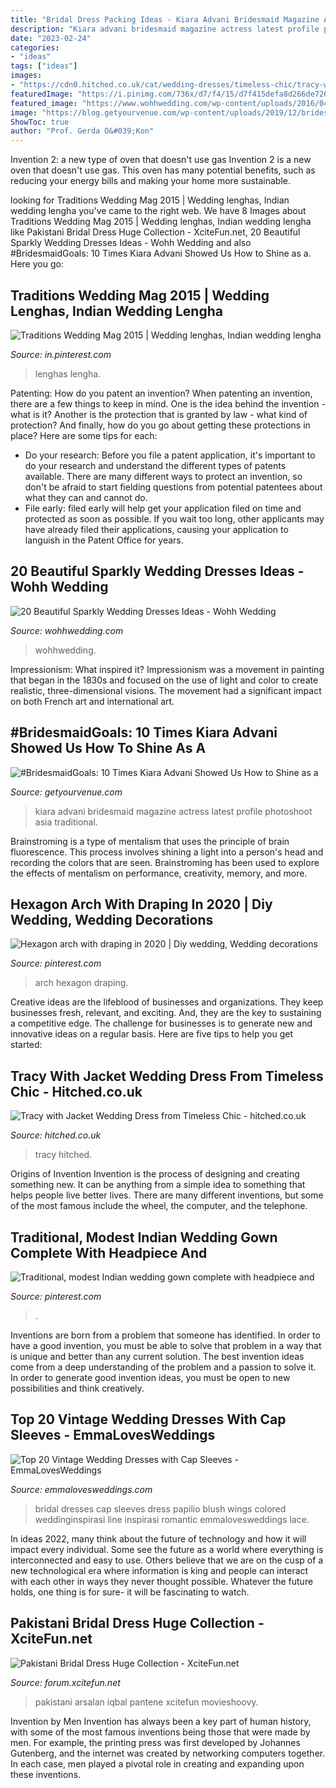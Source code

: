 ```yaml
---
title: "Bridal Dress Packing Ideas - Kiara Advani Bridesmaid Magazine Actress Latest Profile Photoshoot Asia Traditional"
description: "Kiara advani bridesmaid magazine actress latest profile photoshoot asia traditional"
date: "2023-02-24"
categories:
- "ideas"
tags: ["ideas"]
images:
- "https://cdn0.hitched.co.uk/cat/wedding-dresses/timeless-chic/tracy-with-jacket--mfvo417879.jpg"
featuredImage: "https://i.pinimg.com/736x/d7/f4/15/d7f415defa8d266de726c39b483c128a.jpg"
featured_image: "https://www.wohhwedding.com/wp-content/uploads/2016/04/Sparkly-Princess-Wedding-Dresses.jpg"
image: "https://blog.getyourvenue.com/wp-content/uploads/2019/12/bridesmaid-goals-kiara-advani-12.jpg"
ShowToc: true
author: "Prof. Gerda O&#039;Kon"
---
```



Invention 2: a new type of oven that doesn't use gas
Invention 2 is a new oven that doesn't use gas. This oven has many potential benefits, such as reducing your energy bills and making your home more sustainable.

	

		
looking for Traditions Wedding Mag 2015 | Wedding lenghas, Indian wedding lengha you've came to the right web. We have 8 Images about Traditions Wedding Mag 2015 | Wedding lenghas, Indian wedding lengha like Pakistani Bridal Dress Huge Collection - XciteFun.net, 20 Beautiful Sparkly Wedding Dresses Ideas - Wohh Wedding and also #BridesmaidGoals: 10 Times Kiara Advani Showed Us How to Shine as a. Here you go:
		
    
## Traditions Wedding Mag 2015 | Wedding Lenghas, Indian Wedding Lengha

<img loading=lazy src="https://i.pinimg.com/736x/df/be/64/dfbe644a57406da240235ba83c71361a--wedding-lenghas-red-wedding.jpg" onerror="this.onerror=null;this.src='https://tse3.mm.bing.net/th?id=OIP.ITTZ9ry7pV85EE1qbXXlsAHaKL&amp;pid=15.1';" alt="Traditions Wedding Mag 2015 | Wedding lenghas, Indian wedding lengha">

_Source: in.pinterest.com_

>lenghas lengha. 

	

Patenting: How do you patent an invention?
When patenting an invention, there are a few things to keep in mind. One is the idea behind the invention - what is it? Another is the protection that is granted by law - what kind of protection? And finally, how do you go about getting these protections in place? Here are some tips for each: 
- Do your research: Before you file a patent application, it's important to do your research and understand the different types of patents available. There are many different ways to protect an invention, so don't be afraid to start fielding questions from potential patentees about what they can and cannot do. 
- File early: filed early will help get your application filed on time and protected as soon as possible. If you wait too long, other applicants may have already filed their applications, causing your application to languish in the Patent Office for years.

    
## 20 Beautiful Sparkly Wedding Dresses Ideas - Wohh Wedding

<img loading=lazy src="https://www.wohhwedding.com/wp-content/uploads/2016/04/Sparkly-Princess-Wedding-Dresses.jpg" onerror="this.onerror=null;this.src='https://tse2.mm.bing.net/th?id=OIP.U1_gOWFzaYiVqNYXeYBhbQHaK8&amp;pid=15.1';" alt="20 Beautiful Sparkly Wedding Dresses Ideas - Wohh Wedding">

_Source: wohhwedding.com_

>wohhwedding. 

	

Impressionism: What inspired it?
Impressionism was a movement in painting that began in the 1830s and focused on the use of light and color to create realistic, three-dimensional visions. The movement had a significant impact on both French art and international art.

    
## #BridesmaidGoals: 10 Times Kiara Advani Showed Us How To Shine As A

<img loading=lazy src="https://blog.getyourvenue.com/wp-content/uploads/2019/12/bridesmaid-goals-kiara-advani-12.jpg" onerror="this.onerror=null;this.src='https://tse1.mm.bing.net/th?id=OIP.Sc2NmHx7gcrfgHzmp5mW8gHaKd&amp;pid=15.1';" alt="#BridesmaidGoals: 10 Times Kiara Advani Showed Us How to Shine as a">

_Source: getyourvenue.com_

>kiara advani bridesmaid magazine actress latest profile photoshoot asia traditional. 

	

Brainstroming is a type of mentalism that uses the principle of brain fluorescence. This process involves shining a light into a person's head and recording the colors that are seen. Brainstroming has been used to explore the effects of mentalism on performance, creativity, memory, and more.

    
## Hexagon Arch With Draping In 2020 | Diy Wedding, Wedding Decorations

<img loading=lazy src="https://i.pinimg.com/736x/d7/f4/15/d7f415defa8d266de726c39b483c128a.jpg" onerror="this.onerror=null;this.src='https://tse1.mm.bing.net/th?id=OIP.1eKdze_r9t18BJUZNUXT0QHaJ3&amp;pid=15.1';" alt="Hexagon arch with draping in 2020 | Diy wedding, Wedding decorations">

_Source: pinterest.com_

>arch hexagon draping. 

	

Creative ideas are the lifeblood of businesses and organizations. They keep businesses fresh, relevant, and exciting. And, they are the key to sustaining a competitive edge. The challenge for businesses is to generate new and innovative ideas on a regular basis. Here are five tips to help you get started:

    
## Tracy With Jacket Wedding Dress From Timeless Chic - Hitched.co.uk

<img loading=lazy src="https://cdn0.hitched.co.uk/cat/wedding-dresses/timeless-chic/tracy-with-jacket--mfvo417879.jpg" onerror="this.onerror=null;this.src='https://tse2.mm.bing.net/th?id=OIP.AT5VkLJ1PJY4dmAMN8mIeAHaLE&amp;pid=15.1';" alt="Tracy with Jacket Wedding Dress from Timeless Chic - hitched.co.uk">

_Source: hitched.co.uk_

>tracy hitched. 

	

Origins of Invention
Invention is the process of designing and creating something new. It can be anything from a simple idea to something that helps people live better lives. There are many different inventions, but some of the most famous include the wheel, the computer, and the telephone.

    
## Traditional, Modest Indian Wedding Gown Complete With Headpiece And

<img loading=lazy src="https://i.pinimg.com/736x/fb/6b/a2/fb6ba272f6cf49b66148951f69ef351e--indian-wedding-gowns-indian-dresses.jpg" onerror="this.onerror=null;this.src='https://tse1.mm.bing.net/th?id=OIP.RkHhJdVkbCvcgKW7F72v8QHaLH&amp;pid=15.1';" alt="Traditional, modest Indian wedding gown complete with headpiece and">

_Source: pinterest.com_

>. 

	

Inventions are born from a problem that someone has identified. In order to have a good invention, you must be able to solve that problem in a way that is unique and better than any current solution. The best invention ideas come from a deep understanding of the problem and a passion to solve it. In order to generate good invention ideas, you must be open to new possibilities and think creatively.

    
## Top 20 Vintage Wedding Dresses With Cap Sleeves - EmmaLovesWeddings

<img loading=lazy src="http://emmalovesweddings.com/wp-content/uploads/2018/08/Papilio-lace-wedding-dress-with-cap-sleeves.jpg" onerror="this.onerror=null;this.src='https://tse4.mm.bing.net/th?id=OIP.Ifya4gDZ-Zp_BBPxj0n8vAHaO0&amp;pid=15.1';" alt="Top 20 Vintage Wedding Dresses with Cap Sleeves - EmmaLovesWeddings">

_Source: emmalovesweddings.com_

>bridal dresses cap sleeves dress papilio blush wings colored weddinginspirasi line inspirasi romantic emmalovesweddings lace. 

	

In ideas 2022, many think about the future of technology and how it will impact every individual. Some see the future as a world where everything is interconnected and easy to use. Others believe that we are on the cusp of a new technological era where information is king and people can interact with each other in ways they never thought possible. Whatever the future holds, one thing is for sure- it will be fascinating to watch.

    
## Pakistani Bridal Dress Huge Collection - XciteFun.net

<img loading=lazy src="https://img.xcitefun.net/users/2013/11/343549,xcitefun-pakistani-bridal-collection-dress-20.jpg" onerror="this.onerror=null;this.src='https://tse1.mm.bing.net/th?id=OIP.KW3P3OHWXc--cxmm-kB-9AHaLG&amp;pid=15.1';" alt="Pakistani Bridal Dress Huge Collection - XciteFun.net">

_Source: forum.xcitefun.net_

>pakistani arsalan iqbal pantene xcitefun movieshoovy. 

	

Invention by Men
Invention has always been a key part of human history, with some of the most famous inventions being those that were made by men. For example, the printing press was first developed by Johannes Gutenberg, and the internet was created by networking computers together. In each case, men played a pivotal role in creating and expanding upon these inventions.

